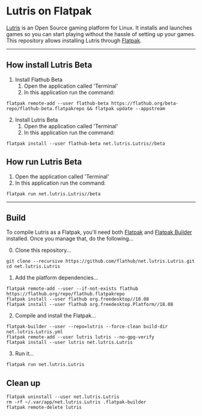 # Lutris on Flatpak

[Lutris](https://lutris.net) is an Open Source gaming platform for Linux. It installs and launches games so you can start playing without the hassle of setting up your games. This repository allows installing Lutris through [Flatpak](https://flatpak.org).

___________________________________________

## How install Lutris Beta
1. Install Flathub Beta
   1. Open the application called 'Terminal'
   2. In this application run the command:
```
flatpak remote-add --user flathub-beta https://flathub.org/beta-repo/flathub-beta.flatpakrepo && flatpak update --appstream
```
2. Install Lutris Beta
   1. Open the application called 'Terminal'
   2. In this application run the command:
```
flatpak install --user flathub-beta net.lutris.Lutris//beta
```

## How run Lutris Beta
   1. Open the application called 'Terminal'
   2. In this application run the command:
```
flatpak run net.lutris.Lutris//beta
```
___________________________________________

## Build

To compile Lutris as a Flatpak, you'll need both [Flatpak](https://flatpak.org/) and [Flatpak Builder](http://docs.flatpak.org/en/latest/flatpak-builder.html) installed. Once you manage that, do the following...

0. Clone this repository...
  ```
  git clone --recursive https://github.com/flathub/net.lutris.Lutris.git
  cd net.lutris.Lutris
  ```

1. Add the platform dependencies...
  ```
  flatpak remote-add --user --if-not-exists flathub https://flathub.org/repo/flathub.flatpakrepo
  flatpak install --user flathub org.freedesktop//18.08
  flatpak install --user flathub org.freedesktop.Platform//18.08
  ```

2. Compile and install the Flatpak...
  ```
  flatpak-builder --user --repo=lutris --force-clean build-dir net.lutris.Lutris.yml
  flatpak remote-add --user lutris lutris --no-gpg-verify
  flatpak install --user lutris net.lutris.Lutris
  ```

3. Run it...
  ```
  flatpak run net.lutris.Lutris
  ```

## Clean up

```
flatpak uninstall --user net.lutris.Lutris
rm -rf ~/.var/app/net.lutris.Lutris .flatpak-builder
flatpak remote-delete lutris
```
